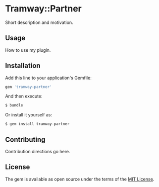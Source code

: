 # Tramway::Partner
Short description and motivation.

## Usage
How to use my plugin.

## Installation
Add this line to your application's Gemfile:

```ruby
gem 'tramway-partner'
```

And then execute:
```bash
$ bundle
```

Or install it yourself as:
```bash
$ gem install tramway-partner
```

## Contributing
Contribution directions go here.

## License
The gem is available as open source under the terms of the [MIT License](http://opensource.org/licenses/MIT).
